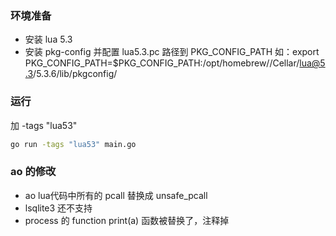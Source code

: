 ### 环境准备
- 安装 lua 5.3
- 安装 pkg-config 并配置 lua5.3.pc 路径到 PKG_CONFIG_PATH
如：export PKG_CONFIG_PATH=$PKG_CONFIG_PATH:/opt/homebrew//Cellar/lua@5.3/5.3.6/lib/pkgconfig/

### 运行
加 -tags "lua53"
```bash
go run -tags "lua53" main.go
```

### ao 的修改

- ao lua代码中所有的 pcall 替换成 unsafe_pcall
- lsqlite3 还不支持
- process 的 function print(a) 函数被替换了，注释掉